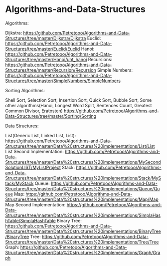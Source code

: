 # Algorithms-and-Data-Structures

Algorithms:

Dijkstra: https://github.com/Petretooo/Algorithms-and-Data-Structures/tree/master/Dijkstra/Dijkstra
Euclid: https://github.com/Petretooo/Algorithms-and-Data-Structures/tree/master/Euclid/Euclid
Hanoi: https://github.com/Petretooo/Algorithms-and-Data-Structures/tree/master/Hanoi/uht_hanoi
Recursions: https://github.com/Petretooo/Algorithms-and-Data-Structures/tree/master/Recursion/Recursion
Simple Numbers: https://github.com/Petretooo/Algorithms-and-Data-Structures/tree/master/SimpleNumbers/SimpleNumbers

Sorting Algorithms:

Shell Sort, Selection Sort, Insertion Sort, Quick Sort, Bubble Sort, 
Some other algorithms(Hanoi, Longest Word Split, Sentences Count, Greatest Common Divisor, Eratosten) 
https://github.com/Petretooo/Algorithms-and-Data-Structures/tree/master/Sorting/Sorting


Data Structures:

List(Generic List, Linked List, List): https://github.com/Petretooo/Algorithms-and-Data-Structures/tree/master/Data%20structures%20implementations/List/List
List Second Implementation: https://github.com/Petretooo/Algorithms-and-Data-Structures/tree/master/Data%20structures%20implementations/MySecondSolutionLIST/MyListProject
Stack: https://github.com/Petretooo/Algorithms-and-Data-Structures/tree/master/Data%20structures%20implementations/Stack/MyStack/MyStack
Queue: https://github.com/Petretooo/Algorithms-and-Data-Structures/tree/master/Data%20structures%20implementations/Queue/Queue
Map: https://github.com/Petretooo/Algorithms-and-Data-Structures/tree/master/Data%20structures%20implementations/Map/Map
Map Second Implementation: https://github.com/Petretooo/Algorithms-and-Data-Structures/tree/master/Data%20structures%20implementations/SimplaHashTable/SimplaHashTable
Binary Tree: https://github.com/Petretooo/Algorithms-and-Data-Structures/tree/master/Data%20structures%20implementations/BinaryTree/BinaryTree
Tree: https://github.com/Petretooo/Algorithms-and-Data-Structures/tree/master/Data%20structures%20implementations/Tree/Tree
Graph: https://github.com/Petretooo/Algorithms-and-Data-Structures/tree/master/Data%20structures%20implementations/Graph/Graph
